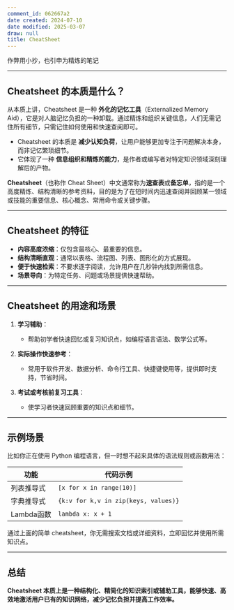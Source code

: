 ```yaml
---
comment_id: 062667a2
date created: 2024-07-10
date modified: 2025-03-07
draw: null
title: CheatSheet
---
```

作弊用小抄，也引申为精炼的笔记

---

## Cheatsheet 的本质是什么？

从本质上讲，Cheatsheet 是一种 **外化的记忆工具**（Externalized Memory Aid），它是对人脑记忆负担的一种卸载。通过精炼和组织关键信息，人们无需记住所有细节，只需记住如何使用和快速查阅即可。

- Cheatsheet 的本质是 **减少认知负荷**，让用户能够更加专注于问题解决本身，而非记忆繁琐细节。
- 它体现了一种 **信息组织和精炼的能力**，是作者或编写者对特定知识领域深刻理解后的产物。

**Cheatsheet**（也称作 Cheat Sheet）中文通常称为**速查表**或**备忘单**，指的是一个高度精炼、结构清晰的参考资料，目的是为了在短时间内迅速查阅并回顾某一领域或技能的重要信息、核心概念、常用命令或关键步骤。

---

## Cheatsheet 的特征

- **内容高度浓缩**：仅包含最核心、最重要的信息。
- **结构清晰直观**：通常以表格、流程图、列表、图形化的方式展现。
- **便于快速检索**：不要求逐字阅读，允许用户在几秒钟内找到所需信息。
- **场景导向**：为特定任务、问题或场景提供快速帮助。

---

## Cheatsheet 的用途和场景

1. **学习辅助**：
    
    - 帮助初学者快速回忆或复习知识点，如编程语言语法、数学公式等。
2. **实际操作快速参考**：
    
    - 常用于软件开发、数据分析、命令行工具、快捷键使用等，提供即时支持，节省时间。
3. **考试或考核前复习工具**：
    
    - 使学习者快速回顾重要的知识点和细节。


---

## 示例场景

比如你正在使用 Python 编程语言，但一时想不起来具体的语法规则或函数用法：

|功能|代码示例|
|---|---|
|列表推导式|`[x for x in range(10)]`|
|字典推导式|`{k:v for k,v in zip(keys, values)}`|
|Lambda函数|`lambda x: x + 1`|

通过上面的简单 cheatsheet，你无需搜索文档或详细资料，立即回忆并使用所需知识点。

---

## 总结

**Cheatsheet 本质上是一种结构化、精简化的知识索引或辅助工具，能够快速、高效地激活用户已有的知识网络，减少记忆负担并提高工作效率。**
